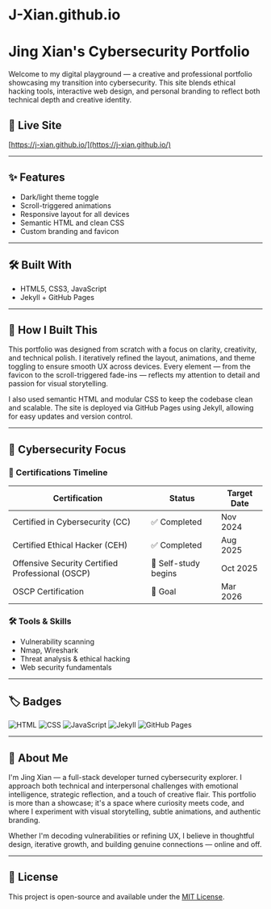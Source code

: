 # J-Xian.github.io
# Jing Xian's Cybersecurity Portfolio

Welcome to my digital playground — a creative and professional portfolio showcasing my transition into cybersecurity. This site blends ethical hacking tools, interactive web design, and personal branding to reflect both technical depth and creative identity.

## 🔗 Live Site
[https://j-xian.github.io/](https://j-xian.github.io/)

---

## ✨ Features
- Dark/light theme toggle
- Scroll-triggered animations
- Responsive layout for all devices
- Semantic HTML and clean CSS
- Custom branding and favicon

---

## 🛠️ Built With
- HTML5, CSS3, JavaScript
- Jekyll + GitHub Pages

---

## 🧠 How I Built This

This portfolio was designed from scratch with a focus on clarity, creativity, and technical polish. I iteratively refined the layout, animations, and theme toggling to ensure smooth UX across devices. Every element — from the favicon to the scroll-triggered fade-ins — reflects my attention to detail and passion for visual storytelling.

I also used semantic HTML and modular CSS to keep the codebase clean and scalable. The site is deployed via GitHub Pages using Jekyll, allowing for easy updates and version control.

---

## 🔐 Cybersecurity Focus

### 🧪 Certifications Timeline
| Certification              | Status        | Target Date     |
|---------------------------|---------------|-----------------|
| Certified in Cybersecurity (CC) | ✅ Completed | Nov 2024        |
| Certified Ethical Hacker (CEH)  | ✅ Completed | Aug 2025        |
| Offensive Security Certified Professional (OSCP) | 🧠 Self-study begins | Oct 2025        |
| OSCP Certification         | 🎯 Goal       | Mar 2026        |

### 🛠️ Tools & Skills
- Vulnerability scanning
- Nmap, Wireshark
- Threat analysis & ethical hacking
- Web security fundamentals

---

## 🏷️ Badges

![HTML](https://img.shields.io/badge/HTML5-E34F26?style=for-the-badge&logo=html5&logoColor=white)
![CSS](https://img.shields.io/badge/CSS3-1572B6?style=for-the-badge&logo=css3&logoColor=white)
![JavaScript](https://img.shields.io/badge/JavaScript-F7DF1E?style=for-the-badge&logo=javascript&logoColor=black)
![Jekyll](https://img.shields.io/badge/Jekyll-CC0000?style=for-the-badge&logo=jekyll&logoColor=white)
![GitHub Pages](https://img.shields.io/badge/GitHub%20Pages-222222?style=for-the-badge&logo=github&logoColor=white)

---

## 👤 About Me

I'm Jing Xian — a full-stack developer turned cybersecurity explorer. I approach both technical and interpersonal challenges with emotional intelligence, strategic reflection, and a touch of creative flair. This portfolio is more than a showcase; it's a space where curiosity meets code, and where I experiment with visual storytelling, subtle animations, and authentic branding.

Whether I'm decoding vulnerabilities or refining UX, I believe in thoughtful design, iterative growth, and building genuine connections — online and off.

---

## 📄 License
This project is open-source and available under the [MIT License](LICENSE).
